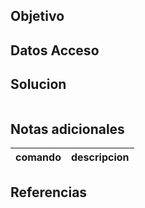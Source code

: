 
## Objetivo
## Datos Acceso

## Solucion
```bash


```
## Notas adicionales
| comando |  descripcion|
|---|----|


## Referencias



